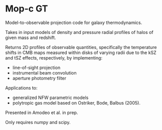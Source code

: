# Mop-c GT
 Model-to-observable projection code for galaxy thermodynamics.
 
 Takes in input models of density and pressure radial profiles of halos of given mass and redshift.
 
 Returns 2D profiles of observable quantities, specifically the temperature shifts in CMB maps measured within disks of varying radii due to the kSZ and tSZ effects, respectively, by implementing:
 
 - line-of-sight projection
 - instrumental beam convolution
 - aperture photometry filter
 
 Applications to:
 - generalized NFW parametric models
 - polytropic gas model based on Ostriker, Bode, Balbus (2005).
 
 Presented in Amodeo et al. in prep. 

Only requires numpy and scipy.
